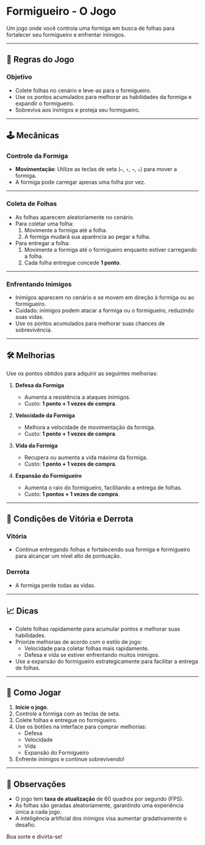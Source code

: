 # Formigueiro - O Jogo

Um jogo onde você controla uma formiga em busca de folhas para fortalecer seu formigueiro e enfrentar inimigos.

---

## 📜 Regras do Jogo

### Objetivo
- Colete folhas no cenário e leve-as para o formigueiro.
- Use os pontos acumulados para melhorar as habilidades da formiga e expandir o formigueiro.
- Sobreviva aos inimigos e proteja seu formigueiro.

---

## 🕹️ Mecânicas

### Controle da Formiga
- **Movimentação**: Utilize as teclas de seta (`←`, `↑`, `→`, `↓`) para mover a formiga.
- A formiga pode carregar apenas uma folha por vez.

---

### Coleta de Folhas
- As folhas aparecem aleatoriamente no cenário.
- Para coletar uma folha:
  1. Movimente a formiga até a folha.
  2. A formiga mudará sua aparência ao pegar a folha.
- Para entregar a folha:
  1. Movimente a formiga até o formigueiro enquanto estiver carregando a folha.
  2. Cada folha entregue concede **1 ponto**.

---

### Enfrentando Inimigos
- Inimigos aparecem no cenário e se movem em direção à formiga ou ao formigueiro.
- Cuidado: inimigos podem atacar a formiga ou o formigueiro, reduzindo suas vidas.
- Use os pontos acumulados para melhorar suas chances de sobrevivência.

---

## 🛠️ Melhorias
Use os pontos obtidos para adquirir as seguintes melhorias:

1. **Defesa da Formiga**
   - Aumenta a resistência a ataques inimigos.
   - Custo: **1 ponto + 1 vezes de compra**.

2. **Velocidade da Formiga**
   - Melhora a velocidade de movimentação da formiga.
   - Custo: **1 ponto + 1 vezes de compra**.

3. **Vida da Formiga**
   - Recupera ou aumenta a vida máxima da formiga.
   - Custo: **1 ponto + 1 vezes de compra**.

4. **Expansão do Formigueiro**
   - Aumenta o raio do formigueiro, facilitando a entrega de folhas.
   - Custo: **1 pontos + 1 vezes de compra**.

---

## 🌟 Condições de Vitória e Derrota

### Vitória
- Continue entregando folhas e fortalecendo sua formiga e formigueiro para alcançar um nível alto de pontuação.

### Derrota
- A formiga perde todas as vidas.

---

## 📈 Dicas
- Colete folhas rapidamente para acumular pontos e melhorar suas habilidades.
- Priorize melhorias de acordo com o estilo de jogo:
  - Velocidade para coletar folhas mais rapidamente.
  - Defesa e vida se estiver enfrentando muitos inimigos.
- Use a expansão do formigueiro estrategicamente para facilitar a entrega de folhas.

---

## 🚀 Como Jogar
1. **Inicie o jogo**.
2. Controle a formiga com as teclas de seta.
3. Colete folhas e entregue no formigueiro.
4. Use os botões na interface para comprar melhorias:
   - Defesa
   - Velocidade
   - Vida
   - Expansão do Formigueiro
5. Enfrente inimigos e continue sobrevivendo!

---

## 🛑 Observações
- O jogo tem **taxa de atualização** de 60 quadros por segundo (FPS).
- As folhas são geradas aleatoriamente, garantindo uma experiência única a cada jogo.
- A inteligência artificial dos inimigos visa aumentar gradativamente o desafio.

Boa sorte e divirta-se!

